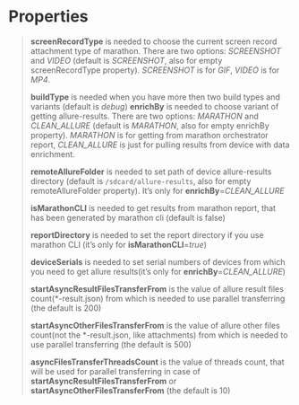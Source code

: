 <h1 id="properties" style="color:#333;">Properties</h1>
<blockquote>
  <p><strong>screenRecordType</strong> is needed to choose the current screen record attachment type of marathon. There are two options:
<em>SCREENSHOT</em> and <em>VIDEO</em> (default is <em>SCREENSHOT</em>, also for empty screenRecordType property).
<em>SCREENSHOT</em> is for <em>GIF</em>, <em>VIDEO</em> is for <em>MP4</em>.</p>
 <p><strong>buildType</strong> is needed when you have more then two build types and variants (default is <em>debug</em>)
 <strong>enrichBy</strong> is needed to choose variant of getting allure-results. There are two options:
<em>MARATHON</em> and <em>CLEAN_ALLURE</em> (default is <em>MARATHON</em>, also for empty enrichBy property).
<em>MARATHON</em> is for getting from marathon orchestrator report, <em>CLEAN_ALLURE</em> is just for pulling results from device with data enrichment.</p>
 <p><strong>remoteAllureFolder</strong> is needed to set path of device allure-results directory (default is <code class="language-plaintext highlighter-rouge">/sdcard/allure-results</code>, also for empty remoteAllureFolder property).
It’s only for <strong>enrichBy</strong>=<em>CLEAN_ALLURE</em></p>
<p><strong>isMarathonCLI</strong> is needed to get results from marathon report, that has been generated by marathon cli (default is false)</p>
 <p><strong>reportDirectory</strong> is needed to set the report directory if you use marathon CLI (it’s only for <strong>isMarathonCLI</strong>=<em>true</em>)</p>
 <p><strong>deviceSerials</strong> is needed to set serial numbers of devices from which you need to get allure results(it’s only for <strong>enrichBy</strong>=<em>CLEAN_ALLURE</em>)</p>
 <p><strong>startAsyncResultFilesTransferFrom</strong> is the value of allure result files count(*-result.json)
from which is needed to use parallel transferring (the default is 200)</p>
 <p><strong>startAsyncOtherFilesTransferFrom</strong> is the value of allure other
files count(not the *-result.json, like attachments) from which is needed to use parallel transferring (the default is 500)</p>
 <p><strong>asyncFilesTransferThreadsCount</strong> is the value of threads count, that will be used for parallel
transferring in case of <strong>startAsyncResultFilesTransferFrom</strong> or <strong>startAsyncOtherFilesTransferFrom</strong> (the default is 10)</p>
  </blockquote>
